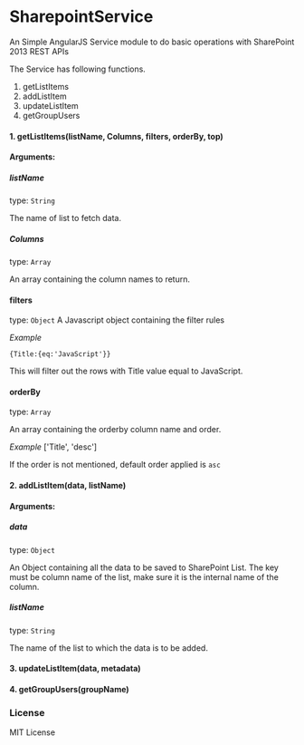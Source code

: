 # SharepointService

An Simple AngularJS Service module to do basic operations with SharePoint 2013 REST APIs

The Service has following functions.

1. getListItems
2. addListItem
3. updateListItem
4. getGroupUsers 

#### 1. getListItems(listName, Columns, filters, orderBy, top)

#### Arguments:

##### listName
type: `String`

The name of list to fetch data.

##### Columns
type: `Array`

An array containing the column names to return. 

#### filters
type: `Object`
A Javascript object containing the filter rules

*Example*

`{Title:{eq:'JavaScript'}}`

This will filter out the rows with Title value equal to JavaScript.

#### orderBy
type: `Array`

An array containing the orderby column name and order.

*Example*
['Title', 'desc']

If the order is not mentioned, default order applied is `asc`

#### 2. addListItem(data, listName)

#### Arguments:

##### data
type: `Object`

An Object containing all the data to be saved to SharePoint List. The key must be column name of the list, make sure it is the internal name of the column.

##### listName

type: `String`

The name of the list to which the data is to be added.

#### 3. updateListItem(data, metadata)

#### 4. getGroupUsers(groupName)


### License

MIT License

